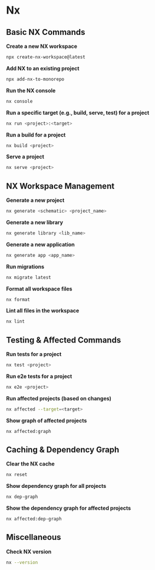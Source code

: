 # Nx

## Basic NX Commands

**Create a new NX workspace**
```bash
npx create-nx-workspace@latest
```

**Add NX to an existing project**
```bash
npx add-nx-to-monorepo
```

**Run the NX console**
```bash
nx console
```

**Run a specific target (e.g., build, serve, test) for a project**
```bash
nx run <project>:<target>
```

**Run a build for a project**
```bash
nx build <project>
```

**Serve a project**
```bash
nx serve <project>
```

## NX Workspace Management

**Generate a new project**
```bash
nx generate <schematic> <project_name>
```

**Generate a new library**
```bash
nx generate library <lib_name>
```

**Generate a new application**
```bash
nx generate app <app_name>
```

**Run migrations**
```bash
nx migrate latest
```

**Format all workspace files**
```bash
nx format
```

**Lint all files in the workspace**
```bash
nx lint
```

## Testing & Affected Commands

**Run tests for a project**
```bash
nx test <project>
```

**Run e2e tests for a project**
```bash
nx e2e <project>
```

**Run affected projects (based on changes)**
```bash
nx affected --target=<target>
```

**Show graph of affected projects**
```bash
nx affected:graph
```

## Caching & Dependency Graph

**Clear the NX cache**
```bash
nx reset
```

**Show dependency graph for all projects**
```bash
nx dep-graph
```

**Show the dependency graph for affected projects**
```bash
nx affected:dep-graph
```

## Miscellaneous

**Check NX version**
```bash
nx --version
```